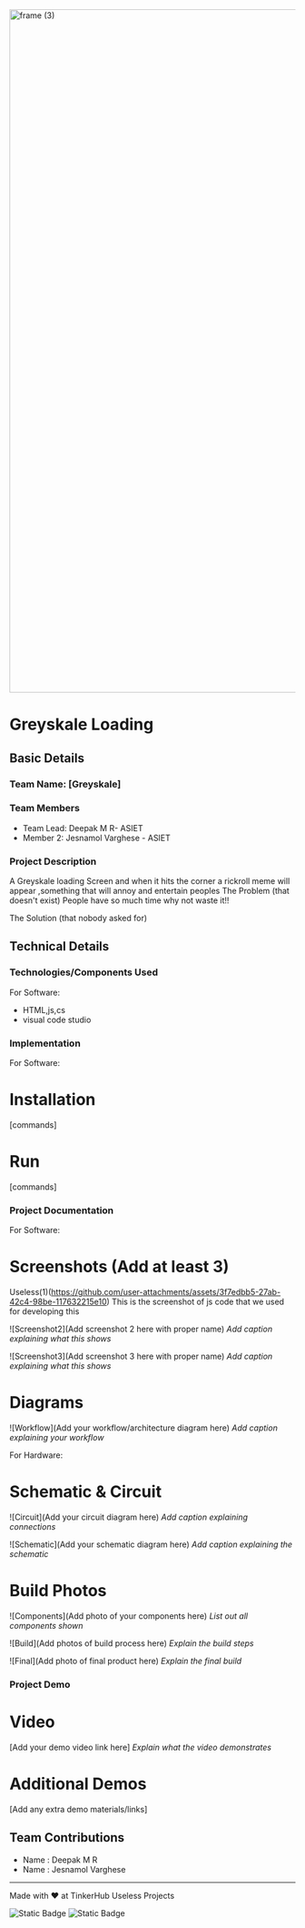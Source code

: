 <img width="3188" height="1202" alt="frame (3)" src="https://github.com/user-attachments/assets/517ad8e9-ad22-457d-9538-a9e62d137cd7" />


# Greyskale Loading


## Basic Details
### Team Name: [Greyskale]


### Team Members
- Team Lead: Deepak M R- ASIET
- Member 2: Jesnamol Varghese - ASIET

### Project Description
A Greyskale loading Screen and when it hits the corner a rickroll meme will appear ,something that will annoy and entertain peoples
The Problem (that doesn't exist)
People have so much time why not waste it!!

 The Solution (that nobody asked for)


## Technical Details
### Technologies/Components Used
For Software:
- HTML,js,cs
- visual code studio


### Implementation
For Software:
# Installation
[commands]

# Run
[commands]

### Project Documentation
For Software:

# Screenshots (Add at least 3)
Useless(1)(https://github.com/user-attachments/assets/3f7edbb5-27ab-42c4-98be-117632215e10)
This is the screenshot of js code that we used for developing this

![Screenshot2](Add screenshot 2 here with proper name)
*Add caption explaining what this shows*

![Screenshot3](Add screenshot 3 here with proper name)
*Add caption explaining what this shows*

# Diagrams
![Workflow](Add your workflow/architecture diagram here)
*Add caption explaining your workflow*

For Hardware:

# Schematic & Circuit
![Circuit](Add your circuit diagram here)
*Add caption explaining connections*

![Schematic](Add your schematic diagram here)
*Add caption explaining the schematic*

# Build Photos
![Components](Add photo of your components here)
*List out all components shown*

![Build](Add photos of build process here)
*Explain the build steps*

![Final](Add photo of final product here)
*Explain the final build*

### Project Demo
# Video
[Add your demo video link here]
*Explain what the video demonstrates*

# Additional Demos
[Add any extra demo materials/links]

## Team Contributions
- Name : Deepak M R
- Name : Jesnamol Varghese

---
Made with ❤️ at TinkerHub Useless Projects 

![Static Badge](https://img.shields.io/badge/TinkerHub-24?color=%23000000&link=https%3A%2F%2Fwww.tinkerhub.org%2F)
![Static Badge](https://img.shields.io/badge/UselessProjects--25-25?link=https%3A%2F%2Fwww.tinkerhub.org%2Fevents%2FQ2Q1TQKX6Q%2FUseless%2520Projects)


